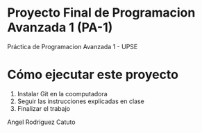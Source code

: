 # Proyecto Final de Programacion Avanzada 1 (PA-1)
Práctica de Programacion Avanzada 1 - UPSE

# Cómo ejecutar este proyecto
1. Instalar Git en la coomputadora
2. Seguir las instrucciones explicadas en clase
3. Finalizar el trabajo

Angel Rodriguez Catuto
